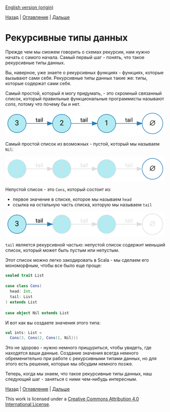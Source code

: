 [English version (origin)](https://nrinaudo.github.io/recschemes/recursive_data_types.html)

[Назад](./introduction.md) | [Оглавление](./index.md) | [Дальше](./structural_recursion.md)

# Рекурсивные типы данных

Прежде чем мы сможем говорить о схемах рекурсии, нам нужно начать с самого начала. Самый первый шаг - понять, что такое рекурсивные типы данных.

Вы, наверное, уже знаете о рекурсивных функциях - функциях, которые вызывают сами себя. Рекурсивные типы данных такие же: типы, которые содержат сами себя.

Самый простой, который я могу придумать, - это скромный связанный список, который правильные функциональные программисты называют _cons_, потому что почему бы и нет.

![List](./img/list.svg)

Самый простой список из возможных - пустой, который мы называем `Nil`:

![Nil](./img/list-nil.svg)


Непустой список - это `Cons`, который состоит из:

- первое значение в списке, которое мы называем `head`
- ссылка на остальную часть списка, которую мы называем `tail`

![Cons](./img/list-1.svg)

`tail` является рекурсивной частью: непустой список содержит меньший список, который может быть пустым или непустым.

Этот список можно легко закодировать в Scala - мы сделаем его мономорфным, чтобы все было еще проще:

```scala
sealed trait List

case class Cons(
  head: Int,
  tail: List
) extends List

case object Nil extends List
```

И вот как вы создаете значения этого типа:

```scala
val ints: List =
  Cons(3, Cons(2, Cons(1, Nil)))
```

Это не здорово - нужно немного прищуриться, чтобы увидеть, где находятся ваши данные. Создание значения всегда немного обременительно при работе с рекурсивными типами данных, но для этого есть решения, которые мы обсудим немного позже.

Теперь, когда мы знаем, что такое рекурсивные типы данных, наш следующий шаг - заняться с ними чем-нибудь интересным.

[Назад](./introduction.md) | [Оглавление](./index.md) | [Дальше](./structural_recursion.md)

This work is licensed under a <a rel="license" href="https://creativecommons.org/licenses/by/4.0/">Creative Commons Attribution 4.0 International License</a>.